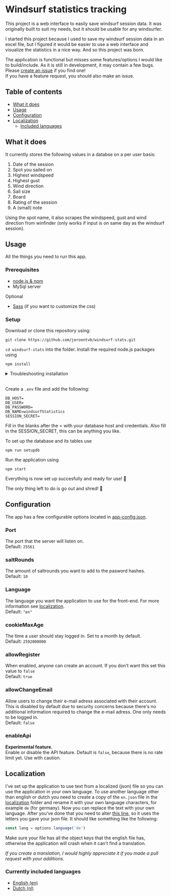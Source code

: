 # Windsurf statistics tracking
This project is a web interface to easily save windsurf session data.
It was originally built to suit my needs, but it should be usable for any windsurfer.

I started this project because I used to save my windsurf session data in an excel file, but I figured it would be easier to use a web interface and visualize the statistics in a nice way. And so this project was born.

The application is functional but misses some features/options I would like to build/include. As it is still in development, it may contain a few bugs. Please [create an issue](https://github.com/jeroentvb/windsurf-stats/issues) if you find one!  
If you have a feature request, you should also make an issue.

## Table of contents
* [What it does](#what-it-does)
* [Usage](#usage)
* [Configuration](#configuration)
* [Localization](#localization)
  * [Included languages](#currently-included-languages)

## What it does
It currently stores the following values in a databse on a per user basis:
1. Date of the session
2. Spot you sailed on
3. Highest windspeed
4. Highest gust
5. Wind direction
6. Sail size
7. Board
8. Rating of the session
9. A (small) note

Using the spot name, it also scrapes the windspeed, gust and wind direction from winfinder (only works if input is on same day as the windsurf session).

## Usage
All the things you need to run this app.

### Prerequisites
* [node.js & npm](https://nodejs.org/en/)
* MySql server

Optional
* [Sass](https://sass-lang.com/) (if you want to customize the css)

### Setup
Download or clone this repository using:
```
git clone https://github.com/jeroentvb/windsurf-stats.git
```
`cd windsurf-stats` into the folder.
Install the required node.js packages using
```
npm install
```
<details><summary>Troubleshooting installation</summary>

If you are using windows you may have to execute the following commands first
```
npm install -g node-gyp
npm install --g --production windows-build-tools
```
On mac you may need to install the xcode command line tools using
```
xcode-select --install
```

</details><br/>

Create a `.env` file and add the following:
```
DB_HOST=
DB_USER=
DB_PASSWORD=
DB_NAME=windsurfStatistics
SESSION_SECRET=
```
Fill in the blanks after the = with your database host and credentials. Also fill in the SESSION_SECRET, this can be anything you like.

To set up the database and its tables use
```
npm run setupdb
```

Run the application using
```
npm start
```

Everything is now set up succesfully and ready for use! 🎉

The only thing left to do is go out and shred! 🤙

## Configuration
The app has a few configurable options located in [app-config.json](app-config.json).

### Port
The port that the server will listen on.  
Default: `25561`

### saltRounds
The amount of saltrounds you want to add to the pasword hashes.  
Default: `10`

### Language
The language you want the application to use for the front-end. For more information see [localization](#localization).  
Default: `"en"`

### cookieMaxAge
The time a user should stay logged in. Set to a month by default.  
Default: `2592000000`

### allowRegister
When enabled, anyone can create an account. If you don't want this set this value to `false`  
Default: `true`

### allowChangeEmail
Allow users to change their e-mail adress associated with their account. This is disabled by default due to security concerns because there's no additional information required to change the e-mail adress. One only needs to be logged in.  
Default: `false`

### enableApi
**Experimental feature.**  
Enable or disable the API feature. Default is `false`, because there is no rate limit yet. Use with caution.

## Localization
I've set up the application to use text from a localized (json) file so you can use the application in your own language. To use another language other than english or dutch you need to create a copy of the `en.json` file in the [localization](/localization) folder and rename it with your own language characters, for example `de` (for germany).
Now you can replace the text with your own language. After you've done that you need to alter [this line](https://github.com/jeroentvb/windsurf-stats/blob/6fbddc1f5261745f8d7b49c140f061de8ed3bec0/index.js#L12), so it uses the letters you gave your json file. It should like something like the following:
```js
const lang = options.language('de')
```
Make sure your file has all the object keys that the english file has, otherwise the application will crash when it can't find a translation.

*If you create a translation, I would highly appreciate it if you made a pull request with your additions.*

### Currently included languages
* [English (en)](localization/en.json)
* [Dutch (nl)](localization/nl.json)
